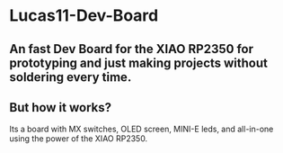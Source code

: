 # Lucas11-Dev-Board
## An fast Dev Board for the XIAO RP2350 for prototyping and just making projects without soldering every time.
## But how it works?

Its a board with MX switches, OLED screen, MINI-E leds, and all-in-one using the power of the XIAO RP2350.
